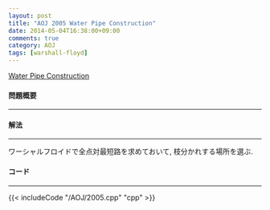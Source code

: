 ```yaml
---
layout: post
title: "AOJ 2005 Water Pipe Construction"
date: 2014-05-04T16:38:00+09:00
comments: true
category: AOJ
tags: [warshall-floyd]
---
```


[Water Pipe Construction](http://judge.u-aizu.ac.jp/onlinejudge/description.jsp?id=2005)

#### 問題概要

****

#### 解法

****

ワーシャルフロイドで全点対最短路を求めておいて, 枝分かれする場所を選ぶ.

#### コード

****

{{< includeCode "/AOJ/2005.cpp" "cpp" >}}

